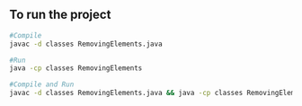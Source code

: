 
## To run the project
```bash
#Compile
javac -d classes RemovingElements.java

#Run
java -cp classes RemovingElements

#Compile and Run
javac -d classes RemovingElements.java && java -cp classes RemovingElements
```
